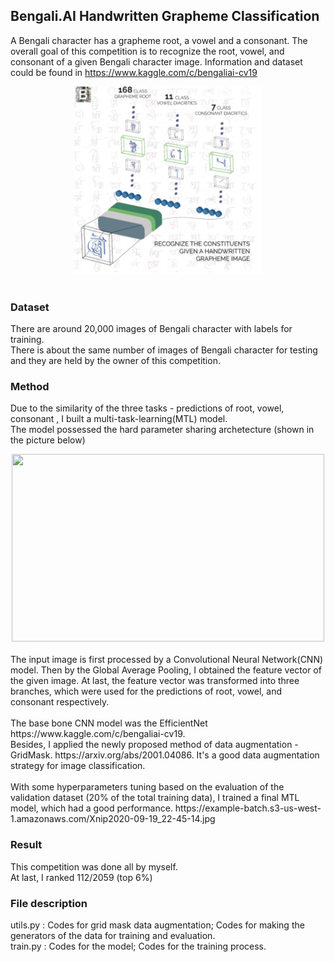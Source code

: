 ## Bengali.AI Handwritten Grapheme Classification
  A Bengali character has a grapheme root, a vowel and a consonant. The overall goal of this competition is to recognize the root, vowel, and consonant of a given Bengali character image. Information and dataset could be found in https://www.kaggle.com/c/bengaliai-cv19 <br />
<div align=center><img src="https://github.com/jiangdada1221/kaggleCompetition/blob/master/Bengali.AI%20Handwritten%20Grapheme%20Classification/information/Xnip2020-04-13_13-42-56.jpg?raw=true" width = "300" height = "300"/></div> <br />

### Dataset
There are around 20,000 images of Bengali character with labels for training. <br /> There is about the same number of images of Bengali character for testing and they are held by the owner of this competition.

### Method
Due to the similarity of the three tasks - predictions of root, vowel, consonant , I built a multi-task-learning(MTL) model. <br />
The model possessed the hard parameter sharing archetecture (shown in the picture below) <br />
<div align=center><img src="https://example-batch.s3-us-west-1.amazonaws.com/Xnip2020-09-19_22-45-14.jpg" width = "500" height = "300"/></div> <br />
The input image is first processed by a Convolutional Neural Network(CNN) model. Then by the Global Average Pooling, I obtained the feature vector of the given image. At last, the feature vector was transformed into three branches, which were used for the predictions of root, vowel, and consonant respectively. <br /> <br />
The base bone CNN model was the EfficientNet https://www.kaggle.com/c/bengaliai-cv19. <br />
Besides, I applied the newly proposed method of data augmentation - GridMask. https://arxiv.org/abs/2001.04086. It's a good data augmentation strategy for image classification. <br /> <br />
With some hyperparameters tuning based on the evaluation of the validation dataset (20% of the total training data), I trained a final MTL model, which had a good performance.
https://example-batch.s3-us-west-1.amazonaws.com/Xnip2020-09-19_22-45-14.jpg <br />

### Result
This competition was done all by myself. <br />
At last, I ranked 112/2059 (top 6%)

### File description
utils.py : Codes for grid mask data augmentation; Codes for making the generators of the data for training and evaluation. <br />
train.py : Codes for the model; Codes for the training process.
